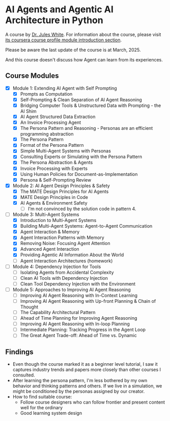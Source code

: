 # AI Agents and Agentic AI Architecture in Python

A course by [Dr. Jules White](https://engineering.vanderbilt.edu/bio/?pid=jules-white).
For information about the course, please visit [its coursera course profile module introduction section](https://www.coursera.org/learn/ai-agents-architecture-python#modules).

Please be aware the last update of the course is at March, 2025.

And this course doesn't discuss how Agent can learn from its experiences.

## Course Modules

- [x] Module 1: Extending AI Agent with Self Prompting
  - [x] Prompts as Computation
  - [x] Self-Prompting & Clean Separation of AI Agent Reasoning  
  - [x] Bridging Computer Tools & Unstructured Data with Prompting - the AI Shim
  - [x] AI Agent Structured Data Extraction
  - [x] An Invoice Processing Agent
  - [x] The Persona Pattern and Reasoning - Personas are an efficient programming abstraction
  - [x] The Persona Pattern  
  - [x] Format of the Persona Pattern
  - [x] Simple Multi-Agent Systems with Personas
  - [x] Consulting Experts or Simulating with the Persona Pattern
  - [x] The Persona Abstraction & Agents
  - [x] Invoice Processing with Experts
  - [x] Using Human Policies for Document-as-Implementation
  - [x] Persona & Self-Prompting Review

- [x] Module 2: AI Agent Design Principles & Safety
  - [x] The MATE Design Principles for AI Agents
  - [x] MATE Design Principles in Code
  - [x] AI Agents & Environment Safety
    - [ ] I'm not convinced by the solution code in pattern 4.

- [ ] Module 3: Multi-Agent Systems
  - [x] Introduction to Multi-Agent Systems
  - [x] Building Multi-Agent Systems: Agent-to-Agent Communication
  - [x] Agent Interaction & Memory
  - [x] Agent Interaction Patterns with Memory
  - [x] Removing Noise: Focusing Agent Attention
  - [x] Advanced Agent Interaction
  - [x] Providing Agentic AI Information About the World
  - [ ] Agent Interaction Architectures (homework)

- [ ] Module 4: Dependency Injection for Tools
  - [ ] Isolating Agents from Accidental Complexity
  - [ ] Clean AI Tools with Dependency Injection
  - [ ] Clean Tool Dependency Injection with the Environment

- [ ] Module 5: Approaches to Improving AI Agent Reasoning
  - [ ] Improving AI Agent Reasoning with In-Context Learning
  - [ ] Improving AI Agent Reasoning with Up-front Planning & Chain of Thought
  - [ ] The Capability Architectural Pattern
  - [ ] Ahead of Time Planning for Improving Agent Reasoning
  - [ ] Improving AI Agent Reasoning with In-loop Planning
  - [ ] Intermediate Planning: Tracking Progress in the Agent Loop
  - [ ] The Great Agent Trade-off: Ahead of Time vs. Dynamic

## Findings

- Even though the course marked it as a beginner level tutorial, I saw it captures industry trends and papers more closely than other courses I consulted.
- After learning the persona pattern, I'm less bothered by my own behavior and thinking patterns and others. If we live in a simulation, we might be conditioned by the personas assigned by our creator.
- How to find suitable course:
  - Follow course designers who can follow frontier and  present content well for the ordinary
  - Good learning system design
